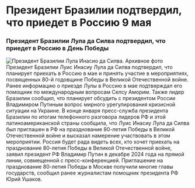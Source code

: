 # Президент Бразилии подтвердил, что приедет в Россию 9 мая
### Президент Бразилии Лула да Силва подтвердил, что приедет в Россию в День Победы
![](https://cdnn21.img.ria.ru/images/07e8/09/11/1973178586_0:0:3072:1728_1280x0_80_0_0_cd66b44e569521bebc2e4d84a52799bc.jpg "Президент Бразилии Лула Инасио да Силва. Архивное фото")
Президент Бразилии Луис Инасиу Лула да Силва подтвердил, что планирует приехать в Россию в мае и принять участие в мероприятиях, посвященных 80-й годовщине Победы в Великой Отечественной войне.
Ранее информацию о приезде Лулы в Россию в мае подтверждал его помощник по международным вопросам Селсу Аморим. 
Также лидер Бразилии сообщил, что планирует обсудить с президентом России Владимиром Путиным вопрос мирного урегулирования кризисной ситуации на Украине.
В конце января пресс-служба президента Бразилии по итогам телефонного разговора лидеров РФ и этой латиноамериканской страны сообщила, что Луис Инасиу Лула да Силва был приглашен в РФ на празднование 80-летия Победы в Великой Отечественной войне и высказал намерение участвовать в этом мероприятии.
Россия будет рада видеть всех, кто хочет приехать на празднование 80-летия Победы в Великой Отечественной войне, заявил президент РФ Владимир Путин в декабре 2024 года на прямой линии, совмещенной с пресс-конференцией. Приглашение на празднование 80-летия Победы в Москве получили многие главы государств, сообщил ранее журналистам помощник президента РФ Юрий Ушаков.
